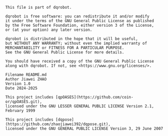  
    This file is part of dqrobot.
 
    dqrobot is free software: you can redistribute it and/or modify 
    it under the terms of the GNU General Public License as published 
    by the Free Software Foundation, either version 3 of the License, 
    or (at your option) any later version.
 
    dqrobot is distributed in the hope that it will be useful, 
    but WITHOUT ANY WARRANTY; without even the implied warranty of 
    MERCHANTABILITY or FITNESS FOR A PARTICULAR PURPOSE. 
    See the GNU General Public License for more details.
 
    You should have received a copy of the GNU General Public License
    along with dqrobot. If not, see <https://www.gnu.org/licenses/>.

    Filename README.md
    Author Jiawei ZHAO
	Version 1.0
	Date 2024-2025

    This project includes [qpOASES](https://github.com/coin-or/qpOASES.git), 
    licensed under the GNU LESSER GENERAL PUBLIC LICENSE Version 2.1, February 1999

    This project includes [dqpose](https://github.com/zhaojiawei392/dqpose.git), 
    licensed under the GNU GENERAL PUBLIC LICENSE Version 3, 29 June 2007